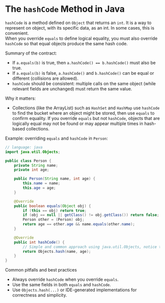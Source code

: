 # The `hashCode` Method in Java

`hashCode` is a method defined on `Object` that returns an `int`. It is a way to represent on object, with its specific data, as an int. In some cases, this is convenient.\
When you override `equals` to define logical equality, you must also override `hashCode` so that equal objects produce the same hash code.

Summary of the contract:
- If `a.equals(b)` is true, then `a.hashCode() == b.hashCode()` must also be true.
- If `a.equals(b)` is false, `a.hashCode()` and `b.hashCode()` can be equal or different (collisions are allowed).
- `hashCode` should be consistent: multiple calls on the same object (while relevant fields are unchanged) must return the same value.

Why it matters:
- Collections (like the ArrayList) such as `HashSet` and `HashMap` use `hashCode` to find the bucket where an object might be stored, then use `equals` to confirm equality. If you override `equals` but not `hashCode`, objects that are logically equal may not be found or may appear multiple times in hash-based collections.

Example: overriding `equals` and `hashCode` in `Person`:

```java
// language: java
import java.util.Objects;

public class Person {
    private String name;
    private int age;

    public Person(String name, int age) {
        this.name = name;
        this.age = age;
    }

    @Override
    public boolean equals(Object obj) {
        if (this == obj) return true;
        if (obj == null || getClass() != obj.getClass()) return false;
        Person other = (Person) obj;
        return age == other.age && name.equals(other.name);
    }

    @Override
    public int hashCode() {
        // Simple and common approach using java.util.Objects, notice the import at the top
        return Objects.hash(name, age);
    }
}
```


Common pitfalls and best practices
- Always override `hashCode` when you override `equals`.
- Use the same fields in both `equals` and `hashCode`.
- Use `Objects.hash(...)` or IDE-generated implementations for correctness and simplicity.